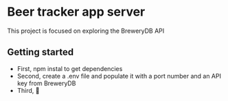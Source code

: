 # Beer tracker app server

This project is focused on exploring the BreweryDB API

## Getting started

-  First, npm instal to get dependencies
-  Second, create a .env file and populate it with a port number and an API key from BreweryDB 
-  Third, 🚀
